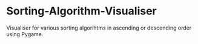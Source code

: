 # Sorting-Algorithm-Visualiser
Visualiser for various sorting algorihtms in ascending or descending order using Pygame.
